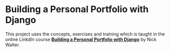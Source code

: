 # Building a Personal Portfolio with Django

This project uses the concepts, exercises and training which is taught in the online LinkdIn course [__Building a Personal Portfolio with Django__](https://www.linkedin.com/learning/building-a-personal-portfolio-with-django) by Nick Walter.

